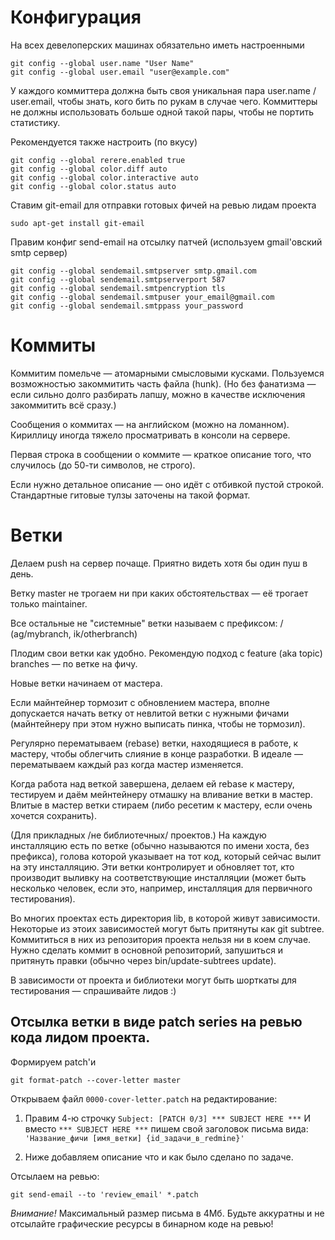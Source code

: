 Конфигурация
============

На всех девелоперских машинах обязательно иметь настроенными

    git config --global user.name "User Name"
    git config --global user.email "user@example.com"

У каждого коммиттера должна быть своя уникальная пара user.name / user.email,
чтобы знать, кого бить по рукам в случае чего. Коммиттеры не должны использовать
больше одной такой пары, чтобы не портить статистику.

Рекомендуется также настроить (по вкусу)

    git config --global rerere.enabled true
    git config --global color.diff auto
    git config --global color.interactive auto
    git config --global color.status auto

Ставим git-email для отправки готовых фичей на ревью лидам проекта

    sudo apt-get install git-email

Правим конфиг send-email на отсылку патчей (используем gmail'овский smtp сервер)

    git config --global sendemail.smtpserver smtp.gmail.com
    git config --global sendemail.smtpserverport 587
    git config --global sendemail.smtpencryption tls
    git config --global sendemail.smtpuser your_email@gmail.com
    git config --global sendemail.smtppass your_password

Коммиты
=======

Коммитим помельче — атомарными смысловыми кусками. Пользуемся возможностью
закоммитить часть файла (hunk). (Но без фанатизма — если сильно долго разбирать
лапшу, можно в качестве исключения закоммитить всё сразу.)

Сообщения о коммитах — на английском (можно на ломанном). Кириллицу иногда
тяжело просматривать в консоли на сервере.

Первая строка в сообщении о коммите — краткое описание того, что случилось (до
50-ти символов, не строго).

Если нужно детальное описание — оно идёт с отбивкой пустой строкой. Стандартные
гитовые тулзы заточены на такой формат.

Ветки
=====

Делаем push на сервер почаще. Приятно видеть хотя бы один пуш в день.

Ветку master не трогаем ни при каких обстоятельствах — её трогает только
maintainer.

Все остальные не "системные" ветки называем с префиксом:
<developer-initials>/<branch-name> (ag/mybranch, ik/otherbranch)

Плодим свои ветки как удобно. Рекомендую подход с feature (aka topic) branches —
по ветке на фичу.

Новые ветки начинаем от мастера.

Если майнтейнер тормозит с обновлением мастера, вполне допускается начать ветку
от невлитой ветки с нужными фичами (майнтейнеру при этом нужно выписать пинка,
чтобы не тормозил).

Регулярно перематываем (rebase) ветки, находящиеся в работе, к мастеру, чтобы
облегчить слияние в конце разработки. В идеале — перематываем каждый раз когда
мастер изменяется.

Когда работа над веткой завершена, делаем ей rebase к мастеру, тестируем и даём
мейнтейнеру отмашку на вливание ветки в мастер. Влитые в мастер ветки стираем
(либо ресетим к мастеру, если очень хочется сохранить).

(Для прикладных /не библиотечных/ проектов.) На каждую инсталляцию есть по ветке
(обычно называются по имени хоста, без префикса), голова которой указывает на
тот код, который сейчас вылит на эту инсталляцию. Эти ветки контролирует и
обновляет тот, кто производит выливку на соответствующие инсталляции (может быть
несколько человек, если это, например, инсталляция для первичного тестирования).

Во многих проектах есть директория lib, в которой живут зависимости. Некоторые 
из этоих зависимостей могут быть притянуты как git subtree. Коммититься в них 
из репозитория проекта нельзя ни в коем случае. Нужно сделать коммит в основной 
репозиторий, запушиться и притянуть правки (обычно через bin/update-subtrees update).

В зависимости от проекта и библиотеки могут быть шорткаты для тестирования —
спрашивайте лидов :)

## Отсылка ветки в виде patch series на ревью кода лидом проекта.

Формируем patch'и

    git format-patch --cover-letter master

Открываем файл `0000-cover-letter.patch` на редактирование:

1. Правим 4-ю строчку `Subject: [PATCH 0/3] *** SUBJECT HERE ***`
   И вместо `*** SUBJECT HERE ***` пишем свой заголовок письма вида:
   `'Название_фичи [имя_ветки] {id_задачи_в_redmine}'`

2. Ниже добавляем описание что и как было сделано по задаче.

Отсылаем на ревью:

    git send-email --to 'review_email' *.patch
    
*Внимание!* Максимальный размер письма в 4Мб. Будьте аккуратны и не отсылайте графические ресурсы 
в бинарном коде на ревью!
